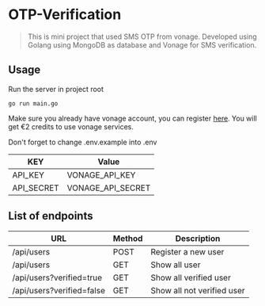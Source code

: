 # OTP-Verification

> This is mini project that used SMS OTP from vonage. Developed using Golang using MongoDB as database and Vonage for SMS verification. 

## Usage
Run the server in project root
```
go run main.go
```
Make sure you already have vonage account, you can register [here](https://www.vonage.id/). You will get €2 credits to use vonage services. 

Don't forget to change .env.example into .env

| KEY           | Value                   |
| -----------   | --------------          |
| API_KEY       | VONAGE_API_KEY          |
| API_SECRET    | VONAGE_API_SECRET       |

## List of endpoints


| URL                          | Method | Description                  |
| ---------------------------- | ------ | ---------------------------- |
| /api/users                | POST   | Register a new user          |
| /api/users| GET| Show all user               |
| /api/users?verified=true         | GET| Show all verified user         |
| /api/users?verified=false| GET| Show all not verified user |



